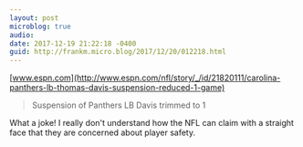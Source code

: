 ```yaml
---
layout: post
microblog: true
audio: 
date: 2017-12-19 21:22:18 -0400
guid: http://frankm.micro.blog/2017/12/20/012218.html
---
```

 [www.espn.com](http://www.espn.com/nfl/story/_/id/21820111/carolina-panthers-lb-thomas-davis-suspension-reduced-1-game)

> Suspension of Panthers LB Davis trimmed to 1

What a joke! I really don't understand how the NFL can claim with a straight face that they are concerned about player safety. 
